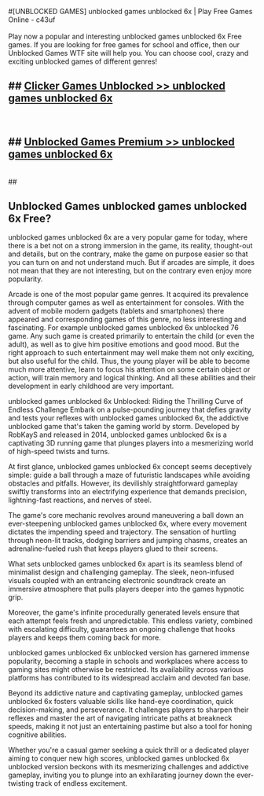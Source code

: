 #[UNBLOCKED GAMES] unblocked games unblocked 6x | Play Free Games Online - c43uf <br>
<br>
Play now a popular and interesting unblocked games unblocked 6x Free games. If you are looking for free games for school and office, then our Unblocked Games WTF site will help you. You can choose cool, crazy and exciting unblocked games of different genres!


## ##  [Clicker Games Unblocked >> unblocked games unblocked 6x](http://freeplayer.one?title=unblocked_games_unblocked_6x&ref=22)
  <br>

##  ## [Unblocked Games Premium >> unblocked games unblocked 6x](http://freeplayer.one?title=unblocked_games_unblocked_6x&ref=22)
  <br>
  ##



## Unblocked Games unblocked games unblocked 6x Free?

unblocked games unblocked 6x are a very popular game for today, where there is a bet not on a strong immersion in the game, its reality, thought-out and details, but on the contrary, make the game on purpose easier so that you can turn on and not understand much. But if arcades are simple, it does not mean that they are not interesting, but on the contrary even enjoy more popularity.

Arcade is one of the most popular game genres. It acquired its prevalence through computer games as well as entertainment for consoles. With the advent of mobile modern gadgets (tablets and smartphones) there appeared and corresponding games of this genre, no less interesting and fascinating. For example unblocked games unblocked 6x unblocked 76 game. Any such game is created primarily to entertain the child (or even the adult), as well as to give him positive emotions and good mood. But the right approach to such entertainment may well make them not only exciting, but also useful for the child. Thus, the young player will be able to become much more attentive, learn to focus his attention on some certain object or action, will train memory and logical thinking. And all these abilities and their development in early childhood are very important.

unblocked games unblocked 6x Unblocked: Riding the Thrilling Curve of Endless Challenge
Embark on a pulse-pounding journey that defies gravity and tests your reflexes with unblocked games unblocked 6x, the addictive unblocked game that's taken the gaming world by storm. Developed by RobKayS and released in 2014, unblocked games unblocked 6x is a captivating 3D running game that plunges players into a mesmerizing world of high-speed twists and turns.

At first glance, unblocked games unblocked 6x concept seems deceptively simple: guide a ball through a maze of futuristic landscapes while avoiding obstacles and pitfalls. However, its devilishly straightforward gameplay swiftly transforms into an electrifying experience that demands precision, lightning-fast reactions, and nerves of steel.

The game's core mechanic revolves around maneuvering a ball down an ever-steepening unblocked games unblocked 6x, where every movement dictates the impending speed and trajectory. The sensation of hurtling through neon-lit tracks, dodging barriers and jumping chasms, creates an adrenaline-fueled rush that keeps players glued to their screens.

What sets unblocked games unblocked 6x apart is its seamless blend of minimalist design and challenging gameplay. The sleek, neon-infused visuals coupled with an entrancing electronic soundtrack create an immersive atmosphere that pulls players deeper into the games hypnotic grip.

Moreover, the game's infinite procedurally generated levels ensure that each attempt feels fresh and unpredictable. This endless variety, combined with escalating difficulty, guarantees an ongoing challenge that hooks players and keeps them coming back for more.

unblocked games unblocked 6x unblocked version has garnered immense popularity, becoming a staple in schools and workplaces where access to gaming sites might otherwise be restricted. Its availability across various platforms has contributed to its widespread acclaim and devoted fan base.

Beyond its addictive nature and captivating gameplay, unblocked games unblocked 6x fosters valuable skills like hand-eye coordination, quick decision-making, and perseverance. It challenges players to sharpen their reflexes and master the art of navigating intricate paths at breakneck speeds, making it not just an entertaining pastime but also a tool for honing cognitive abilities.

Whether you're a casual gamer seeking a quick thrill or a dedicated player aiming to conquer new high scores, unblocked games unblocked 6x unblocked version beckons with its mesmerizing challenges and addictive gameplay, inviting you to plunge into an exhilarating journey down the ever-twisting track of endless excitement.
